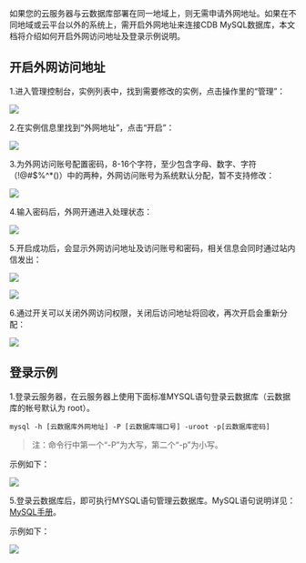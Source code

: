 如果您的云服务器与云数据库部署在同一地域上，则无需申请外网地址。如果在不同地域或云平台以外的系统上，需开启外网地址来连接CDB MySQL数据库，本文档将介绍如何开启外网访问地址及登录示例说明。

## 开启外网访问地址

1.进入管理控制台，实例列表中，找到需要修改的实例，点击操作里的“管理”：

![](http://imgcache.tce.fsphere.cn/image/mccdn.qcloud.com/img56825925da077.png)

2.在实例信息里找到“外网地址”，点击“开启”：

![](http://imgcache.tce.fsphere.cn/image/mccdn.qcloud.com/img5682595c5d4e7.png)

3.为外网访问账号配置密码，8-16个字符，至少包含字母、数字、字符（!@#$%^*()）中的两种，外网访问账号为系统默认分配，暂不支持修改：

![](http://imgcache.tce.fsphere.cn/image/mccdn.qcloud.com/img56825964bf4e6.png)

4.输入密码后，外网开通进入处理状态：

![](http://imgcache.tce.fsphere.cn/image/mccdn.qcloud.com/img5682596b1222d.png)

5.开启成功后，会显示外网访问地址及访问账号和密码，相关信息会同时通过站内信发出：

![](http://imgcache.tce.fsphere.cn/image/mccdn.qcloud.com/img568259720d52d.png)

![](http://imgcache.tce.fsphere.cn/image/mccdn.qcloud.com/img5682597c603ca.png)


6.通过开关可以关闭外网访问权限，关闭后访问地址将回收，再次开启会重新分配：

![](http://imgcache.tce.fsphere.cn/image/mccdn.qcloud.com/img5682598beba65.png)

## 登录示例

1.登录云服务器，在云服务器上使用下面标准MYSQL语句登录云数据库（云数据库的帐号默认为 root）。


```
mysql -h [云数据库外网地址] -P [云数据库端口号] -uroot -p[云数据库密码]
```

>注：命令行中第一个“-P”为大写，第二个“-p”为小写。

示例如下：

![](http://imgcache.tce.fsphere.cn/image/mccdn.qcloud.com/static/img/1ad43e0d40701c303fc00b8853cb4d3e/image.png)

5.登录云数据库后，即可执行MYSQL语句管理云数据库。MySQL语句说明详见：[MySQL手册](http://dev.mysql.com/doc/)。

示例如下：

![](http://imgcache.tce.fsphere.cn/image/mccdn.qcloud.com/static/img/751ff4b57b51b21bf687bff6487a69a4/image.png)